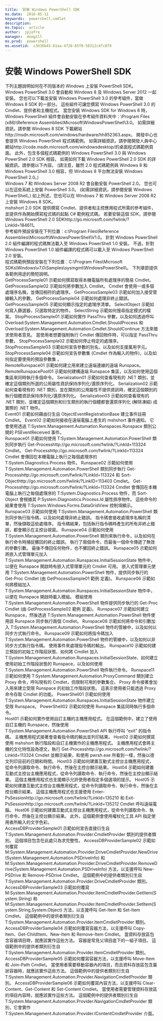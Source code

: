 ```yaml
---
title:  安裝 Windows PowerShell SDK
ms.date:  2016-05-11
keywords:  powershell,cmdlet
description:  
ms.topic:  article
author:  jpjofre
manager:  dongill
ms.prod:  powershell
ms.assetid:  c3636b45-61aa-4720-85f0-58312c4fc8f9
---
```


# 安裝 Windows PowerShell SDK
<?xml version="1.0" encoding="utf-8"?>
<developerConceptualDocument xmlns="http://ddue.schemas.microsoft.com/authoring/2003/5" xmlns:xlink="http://www.w3.org/1999/xlink" xmlns:xsi="http://www.w3.org/2001/XMLSchema-instance" xsi:schemaLocation="http://ddue.schemas.microsoft.com/authoring/2003/5 http://dduestorage.blob.core.windows.net/ddueschema/developer.xsd">
  <introduction>
    <para>下列主題說明如何在不同版本的 Windows 上安裝 PowerShell SDK。</para>
  </introduction>
  <section>
    <title>安裝 Windows PowerShell 3.0 SDK for Windows 8 和 Windows Server 2012</title>
    <content>
      <para>Windows PowerShell 3.0 會自動和 Windows 8 及 Windows Server 2012 一起安裝。 您也可以下載並安裝 Windows PowerShell 3.0 的參考組件，當做 Windows 8 SDK 的一部分。 這些組件可讓您撰寫 Windows PowerShell 3.0 的 Cmdlet、提供者和主機程式。 當您安裝 Windows SDK for Windows 8 時，Windows PowerShell 組件會自動安裝在參考組件資料夾中：\Program Files (x86)\Reference Assemblies\Microsoft\WindowsPowerShell\3.0。 如需詳細資訊，請參閱 <externalLink><linkText>Windows 8 SDK 下載網站</linkText><linkUri>http://msdn.microsoft.com/windows/hardware/hh852363.aspx</linkUri></externalLink>。 開發中心也會提供 Windows PowerShell 程式碼範例。 如需詳細資訊，請參閱<externalLink><linkText>開發人員中心網站</linkText><linkUri>http://code.msdn.microsoft.com/windowsdesktop/</linkUri></externalLink>的桌面程式碼範例頁面。 </para>
      <para>此外，包含多個程式碼範例的 Windows PowerShell 3.0 與 Windows PowerShell 2.0 SDK 相容。 如需如何下載 Windows PowerShell 2.0 SDK 的詳細資訊，請參閱以下內容。 (請注意，雖然 2.0 程式碼範例與 Windows 8 和 Windows PowerShell 3.0 相容，但 Windows 8 平台無法安裝 Windows PowerShell 2.0。) </para>
    </content>
  </section>
  <section>
    <title>安裝 Windows PowerShell 3.0 SDK for Windows 7 和 Windows Server 2008 R2</title>
    <content>
      <para>Windows 7 和 Windows Server 2008 R2 會自動安裝 PowerShell 2.0。 您也可以在這些系統上安裝 PowerShell 3.0。 (如需詳細資訊，請參閱<link xlink:href="6fbb0409-5a54-48ec-95e6-7f8b7d8c4969">安裝 Windows PowerShell</link>。) 如上所述，您也可以在 Windows 7 和 Windows Server 2008 R2 上安裝 Windows 8 SDK。</para>
    </content>
  </section>
  <section>
    <title>安裝 Windows PowerShell 2.0 SDK for Windows 7、Vista、XP、Server 2003 和 Server 2008</title>
    <content>
      <para> <token>mshshort</token> 2.0 SDK 提供撰寫 Cmdlet、提供者和主控應用程式所需的參考組件，並提供作為開始撰寫程式碼的起點 C# 範例程式碼。 </para>
      <para>若要安裝這個 SDK，請參閱 <externalLink><linkText>Windows PowerShell 2.0 SDK</linkText><linkUri>http://go.microsoft.com/fwlink/?LinkId=184611</linkUri></externalLink>。</para>
    </content>
    <sections>
      <section>
        <title>參考組件</title>
        <content>
          <para>參考組件預設安裝在下列位置︰<codeInline>c:\Program Files\Reference Assemblies\Microsoft\WindowsPowerShell\V1.0</codeInline>。</para>
          <alert class="note">
            <para>針對 Windows PowerShell 2.0 組件編譯的程式碼無法載入至 Windows PowerShell 1.0 安裝。 不過，針對 Windows PowerShell 1.0 組件編譯的程式碼可以載入至 Windows PowerShell 2.0 安裝。</para>
          </alert>
        </content>
      </section>
      <section>
        <title>範例</title>
        <content>
          <para>程式碼範例預設安裝在下列位置︰<codeInline>C:\Program Files\Microsoft SDKs\Windows\v7.0\Samples\sysmgmt\WindowsPowerShell\</codeInline>。</para>
          <para>下列章節提供各範例用途的簡短說明。</para>
        </content>
        <sections>
          <section>
            <title>Cmdlet 範例</title>
            <content>
              <definitionTable>
                <definedTerm>GetProcessSample01</definedTerm>
                <definition>
                  <para>示範如何撰寫取得本機電腦所有處理序的簡易 Cmdlet。</para>
                </definition>
                <definedTerm>GetProcessSample02</definedTerm>
                <definition>
                  <para>示範如何將參數加入 Cmdlet。 Cmdlet 會使用一或多個處理序名稱，並傳回相符的處理序。</para>
                </definition>
                <definedTerm>GetProcessSample03</definedTerm>
                <definition>
                  <para>示範如何加入接受管線輸入的參數。</para>
                </definition>
                <definedTerm>GetProcessSample04</definedTerm>
                <definition>
                  <para>示範如何處理非終止錯誤。</para>
                </definition>
                <definedTerm>GetProcessSample05</definedTerm>
                <definition>
                  <para>示範如何顯示指定的處理序清單。</para>
                </definition>
                <definedTerm>SelectObject</definedTerm>
                <definition>
                  <para>示範如何寫入篩選器，只選取特定的物件。 </para>
                </definition>
                <definedTerm>SelectString</definedTerm>
                <definition>
                  <para>示範如何搜尋指定模式的檔案。</para>
                </definition>
                <definedTerm>StopProcessSample01</definedTerm>
                <definition>
                  <para>示範如何實作 <parameterReference>PassThru</parameterReference> 參數，以及如何透過呼叫 <codeEntityReference>Overload:System.Management.Automation.Cmdlet.ShouldProcess</codeEntityReference> 和 <codeEntityReference>Overload:System.Management.Automation.Cmdlet.ShouldContinue</codeEntityReference> 方法來徵求使用者意見。 當使用者想要強制執行 Cmdlet 傳回物件時，可以指定 <parameterReference>PassThru</parameterReference> 參數，</para>
                </definition>
                <definedTerm>StopProcessSample02</definedTerm>
                <definition>
                  <para>示範如何停止特定的處理序。</para>
                </definition>
                <definedTerm>StopProcessSample03</definedTerm>
                <definition>
                  <para>示範如何宣告參數的別名，以及如何支援萬用字元。</para>
                </definition>
                <definedTerm>StopProcessSample04</definedTerm>
                <definition>
                  <para>示範如何宣告參數集 (Cmdlet 作為輸入的物件)，以及如何指定要使用的預設參數集 。</para>
                </definition>
              </definitionTable>
            </content>
          </section>
          <section>
            <title>遠端範例</title>
            <content>
              <definitionTable>
                <definedTerm>RemoteRunspace01</definedTerm>
                <definition>
                  <para>示範如何建立用來建立遠端連線的遠端 Runspace。</para>
                </definition>
                <definedTerm>RemoteRunspacePool01</definedTerm>
                <definition>
                  <para>示範如何建構遠端 Runspace 集區，以及如何使用這個集區來同時執行多個命令。</para>
                </definition>
                <definedTerm>Serialization01</definedTerm>
                <definition>
                  <para>示範如何查看現有的 .NET 類別，並確定這個類別所選的公用屬性資訊保持序列化/還原序列化。</para>
                </definition>
                <definedTerm>Serialization02</definedTerm>
                <definition>
                  <para>示範如何查看現有的 .NET 類別，並在類別的公用屬性不提供資訊時，確定這個類別的執行個體資訊保持序列化/還原序列化。</para>
                </definition>
                <definedTerm>Serialization03</definedTerm>
                <definition>
                  <para>示範如何查看現有的 .NET 類別，並確定這個類別和衍生類別的執行個體都會還原序列化 (解除凍結) 成實際的 .NET 物件。</para>
                </definition>
              </definitionTable>
            </content>
          </section>
          <section>
            <title>事件範例</title>
            <content>
              <definitionTable>
                <definedTerm>Event01</definedTerm>
                <definition>
                  <para>示範如何藉由衍生自 ObjectEventRegistrationBase 建立事件註冊 Cmdlet。</para>
                </definition>
                <definedTerm>Event02</definedTerm>
                <definition>
                  <para>示範如何接收在遠端電腦上產生的 <token>mshshort</token> 事件通知。 它會使用透過 <codeEntityReference>T:System.Management.Automation.Runspaces.Runspace</codeEntityReference> 類別公開的 PSEventReceived 事件。</para>
                </definition>
              </definitionTable>
            </content>
          </section>
          <section>
            <title>主控應用程式範例</title>
            <content>
              <definitionTable>
                <definedTerm>Runspace01</definedTerm>
                <definition>
                  <para>示範如何使用 <codeEntityReference>T:System.Management.Automation.PowerShell</codeEntityReference> 類別同步執行 <externalLink><linkText>Get-Process</linkText><linkUri>http://go.microsoft.com/fwlink/?LinkId=113324</linkUri></externalLink> Cmdlet。 <externalLink><linkText>Get-Process</linkText><linkUri>http://go.microsoft.com/fwlink/?LinkId=113324</linkUri></externalLink> Cmdlet 會傳回在本機電腦上執行之每個處理序的 <codeEntityReference>T:System.Diagnostics.Process</codeEntityReference> 物件。</para>
                </definition>
                <definedTerm>Runspace02</definedTerm>
                <definition>
                  <para>示範如何使用 <codeEntityReference>T:System.Management.Automation.PowerShell</codeEntityReference> 類別同步執行 <externalLink><linkText>Get-Process</linkText><linkUri>http://go.microsoft.com/fwlink/?LinkId=113324</linkUri></externalLink> 和 <externalLink><linkText>Sort-Object</linkText><linkUri>http://go.microsoft.com/fwlink/?LinkID=113403</linkUri></externalLink> Cmdlet。 <externalLink><linkText>Get-Process</linkText><linkUri>http://go.microsoft.com/fwlink/?LinkId=113324</linkUri></externalLink> Cmdlet 會傳回在本機電腦上執行之每個處理序的 <codeEntityReference>T:System.Diagnostics.Process</codeEntityReference> 物件，而 Sort-Object 會根據其 <codeEntityReference>P:System.Diagnostics.Process.Id</codeEntityReference> 屬性排序物件。 這些命令的結果會使用 <codeEntityReference>T:System.Windows.Forms.DataGridView</codeEntityReference> 控制項顯示。</para>
                </definition>
                <definedTerm>Runspace03</definedTerm>
                <definition>
                  <para>示範如何使用 <codeEntityReference>T:System.Management.Automation.PowerShell</codeEntityReference> 類別同步執行指令碼，以及如何處理非終止錯誤。 指令碼會接收處理序名稱的清單，然後擷取這些處理序。 指令碼結果，包括執行指令碼時產生的所有非終止錯誤，都會顯示在主控台視窗。</para>
                </definition>
                <definedTerm>Runspace04</definedTerm>
                <definition>
                  <para>示範如何使用 <codeEntityReference>T:System.Management.Automation.PowerShell</codeEntityReference> 類別來執行命令，以及如何在執行命令時捕捉擲回的終止錯誤。 執行了兩個命令，而最後一個命令傳遞了無效的參數引數。 最後不傳回任何物件，也不擲回終止錯誤。</para>
                </definition>
                <definedTerm>Runspace05</definedTerm>
                <definition>
                  <para>示範如何將嵌入式管理單元加入 <codeEntityReference>T:System.Management.Automation.Runspaces.InitialSessionState</codeEntityReference> 物件中，以便在 Runspace 開啟時有嵌入式管理單元的 Cmdlet 可用。 嵌入式管理單元使用 <codeEntityReference>T:System.Management.Automation.PowerShell</codeEntityReference> 物件，提供同步執行的 Get-Proc Cmdlet (由 <legacyLink xlink:href="7b48bf80-cbf0-4cb1-8d5b-3b8d06196598">GetProcessSample01 範例</legacyLink> 定義)。</para>
                </definition>
                <definedTerm>Runspace06</definedTerm>
                <definition>
                  <para>示範如何將模組加入 <codeEntityReference>T:System.Management.Automation.Runspaces.InitialSessionState</codeEntityReference> 物件中，以便在 Runspace 開啟時載入模組。 模組使用 <codeEntityReference>T:System.Management.Automation.PowerShell</codeEntityReference> 物件提供同步執行的 Get-Proc Cmdlet (由 <legacyLink xlink:href="481f557d-3344-4d33-b2da-4736a0165181">GetProcessSample02 範例</legacyLink> 定義)。</para>
                </definition>
                <definedTerm>Runspace07</definedTerm>
                <definition>
                  <para>示範如何建立 Runspace，然後透過 <codeEntityReference>T:System.Management.Automation.PowerShell</codeEntityReference> 物件使用該 Runspace 同步執行兩個 Cmdlet。</para>
                </definition>
                <definedTerm>Runspace08</definedTerm>
                <definition>
                  <para>示範如何將命令和引數加入 <codeEntityReference>T:System.Management.Automation.PowerShell</codeEntityReference> 物件的管線中，以及如何以同步方式執行命令。</para>
                </definition>
                <definedTerm>Runspace09</definedTerm>
                <definition>
                  <para>示範如何將指令碼加入 <codeEntityReference>T:System.Management.Automation.PowerShell</codeEntityReference> 物件的管線中，以及如何以非同步方式執行指令碼。 使用事件來處理指令碼的輸出。</para>
                </definition>
                <definedTerm>Runspace10</definedTerm>
                <definition>
                  <para>示範如何建立預設的初始工作階段狀態、如何將 Cmdlet 加入 <codeEntityReference>T:System.Management.Automation.Runspaces.InitialSessionState</codeEntityReference>、如何建立使用初始工作階段狀態的 Runspace，以及如何使用 <codeEntityReference>T:System.Management.Automation.PowerShell</codeEntityReference> 物件執行命令。</para>
                </definition>
                <definedTerm>Runspace11</definedTerm>
                <definition>
                  <para>示範如何使用 <codeEntityReference>T:System.Management.Automation.ProxyCommand</codeEntityReference> 類別建立 Proxy 命令，呼叫現有的 Cmdlet，但限制可用的參數集合。 Proxy 命令接著會加入用來建立受限 Runspace 的初始工作階段狀態。 這表示使用者只能透過 Proxy 命令存取 Cmdlet 的功能。</para>
                </definition>
                <definedTerm>PowerShell01</definedTerm>
                <definition>
                  <para>示範如何使用 <codeEntityReference>T:System.Management.Automation.Runspaces.InitialSessionState</codeEntityReference> 物件建立受限 Runspace。</para>
                </definition>
                <definedTerm>PowerShell02</definedTerm>
                <definition>
                  <para>示範如何使用 Runspace 集區同時執行多個命令。</para>
                </definition>
              </definitionTable>
            </content>
          </section>
          <section>
            <title>主機範例</title>
            <content>
              <definitionTable>
                <definedTerm>Host01</definedTerm>
                <definition>
                  <para>示範如何實作使用自訂主機的主機應用程式。 在這個範例中，建立了使用自訂主機的 Runspace，然後使用 <codeEntityReference>T:System.Management.Automation.PowerShell</codeEntityReference> API 執行呼叫 “exit” 的指令碼。 主機應用程式接著會查看指令碼的輸出並列印結果。</para>
                </definition>
                <definedTerm>Host02</definedTerm>
                <definition>
                  <para>示範如何撰寫使用 <token>mshshort</token> 執行階段和自訂主機實作的主機應用程式。 主機應用程式會將主機的文化特性設為德文，執行 <externalLink><linkText>Get-Process</linkText><linkUri>http://go.microsoft.com/fwlink/?LinkId=113324</linkUri></externalLink> Cmdlet 並顯示結果，和使用 pwrsh.exe 所看到一樣，然後以德文列印目前的日期和時間。</para>
                </definition>
                <definedTerm>Host03</definedTerm>
                <definition>
                  <para>示範如何建置互動式主控台主機應用程式，從命令列讀取命令、執行命令，然後在主控台顯示結果。</para>
                </definition>
                <definedTerm>Host04</definedTerm>
                <definition>
                  <para>示範如何建置互動式主控台主機應用程式，從命令列讀取命令、執行命令，然後在主控台顯示結果。 這個主機應用程式也支援顯示允許使用者指定多個選項的提示。</para>
                </definition>
                <definedTerm>Host05</definedTerm>
                <definition>
                  <para>示範如何建置互動式主控台主機應用程式，從命令列讀取命令、執行命令，然後在主控台顯示結果。 這個主機應用程式也支援使用 <externalLink><linkText>Enter-PsSession</linkText><linkUri>http://go.microsoft.com/fwlink/?LinkId=135210</linkUri></externalLink> 和 <externalLink><linkText>Exit-PsSession</linkText><linkUri>http://go.microsoft.com/fwlink/?LinkId=135212</linkUri></externalLink> Cmdlet 呼叫遠端電腦。</para>
                </definition>
                <definedTerm>Host06</definedTerm>
                <definition>
                  <para>示範如何建置互動式主控台主機應用程式，從命令列讀取命令、執行命令，然後在主控台顯示結果。 此外，這個範例會使用權杖化工具 API 指定使用者所輸入的文字色彩。</para>
                </definition>
              </definitionTable>
            </content>
          </section>
          <section>
            <title>提供者範例</title>
            <content>
              <definitionTable>
                <definedTerm>AccessDBProviderSample01</definedTerm>
                <definition>
                  <para>示範如何宣告直接衍生自 <codeEntityReference>T:System.Management.Automation.Provider.CmdletProvider</codeEntityReference> 類別的提供者類別。 這個項目包含在此處只為求完整性。</para>
                </definition>
                <definedTerm>AccessDBProviderSample02</definedTerm>
                <definition>
                  <para>示範如何覆寫 <codeEntityReference>M:System.Management.Automation.Provider.DriveCmdletProvider.NewDrive(System.Management.Automation.PSDriveInfo)</codeEntityReference> 和 <codeEntityReference>M:System.Management.Automation.Provider.DriveCmdletProvider.RemoveDrive(System.Management.Automation.PSDriveInfo)</codeEntityReference> 方法，以支援呼叫 New-PSDrive 和 Remove-PSDrive Cmdlet。 這個範例中的提供者類別衍生自 <codeEntityReference>T:System.Management.Automation.Provider.DriveCmdletProvider</codeEntityReference> 類別。</para>
                </definition>
                <definedTerm>AccessDBProviderSample03</definedTerm>
                <definition>
                  <para>示範如何覆寫 <codeEntityReference>M:System.Management.Automation.Provider.ItemCmdletProvider.GetItem(System.String)</codeEntityReference> 和 <codeEntityReference>M:System.Management.Automation.Provider.ItemCmdletProvider.SetItem(System.String,System.Object)</codeEntityReference> 方法，以支援呼叫 Get-Item 和 Set-Item Cmdlet。 這個範例中的提供者類別衍生自 <codeEntityReference>T:System.Management.Automation.Provider.ItemCmdletProvider</codeEntityReference> 類別。</para>
                </definition>
                <definedTerm>AccessDBProviderSample04</definedTerm>
                <definition>
                  <para>示範如何覆寫容器方法，以支援呼叫 Copy-Item、Get-ChildItem、New-Item 和 Remove-Item Cmdlet。 當資料存放區包含容器項目時，就應該實作這些方法。 容器是常見父項目底下的一組子項目。 這個範例中的提供者類別衍生自 <codeEntityReference>T:System.Management.Automation.Provider.ItemCmdletProvider</codeEntityReference> 類別。</para>
                </definition>
                <definedTerm>AccessDBProviderSample05</definedTerm>
                <definition>
                  <para>示範如何覆寫容器方法，以支援呼叫 Move-Item 和 Join-Path Cmdlet。 當使用者需要移動容器內的項目，而且資料存放區包含巢狀容器時，就應該實作這些方法。 這個範例中的提供者類別衍生自 <codeEntityReference>T:System.Management.Automation.Provider.NavigationCmdletProvider</codeEntityReference> 類別。</para>
                </definition>
                <definedTerm>AccessDBProviderSample06</definedTerm>
                <definition>
                  <para>示範如何覆寫內容方法，以支援呼叫 Clear-Content、Get-Content 和 Set-Content Cmdlet。 當使用者需要管理資料存放區的項目內容時，就應該實作這些方法。 這個範例中的提供者類別衍生自 <codeEntityReference>T:System.Management.Automation.Provider.NavigationCmdletProvider</codeEntityReference> 類別，它會實作 <codeEntityReference>T:System.Management.Automation.Provider.IContentCmdletProvider</codeEntityReference> 介面。</para>
                </definition>
              </definitionTable>
            </content>
          </section>
        </sections>
      </section>
    </sections>
  </section>
  <relatedTopics />
</developerConceptualDocument>



<!--HONumber=May16_HO4-->


